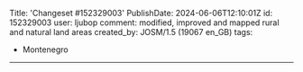 Title: 'Changeset #152329003'
PublishDate: 2024-06-06T12:10:01Z
id: 152329003
user: ljubop
comment: modified, improved and mapped rural and natural land areas
created_by: JOSM/1.5 (19067 en_GB)
tags:
- Montenegro

---
